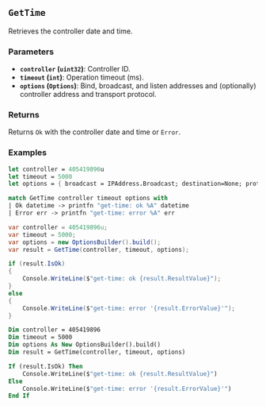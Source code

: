 ## `GetTime`

Retrieves the controller date and time.

### Parameters
- **`controller` (`uint32`)**: Controller ID.
- **`timeout` (`int`)**: Operation timeout (ms).
- **`options` (`Options`)**: Bind, broadcast, and listen addresses and (optionally) controller address and transport protocol.

### Returns
Returns `Ok` with the controller date and time or `Error`. 

### Examples

```fsharp
let controller = 405419896u
let timeout = 5000
let options = { broadcast = IPAddress.Broadcast; destination=None; protocol=None; debug = true }

match GetTime controller timeout options with
| Ok datetime -> printfn "get-time: ok %A" datetime
| Error err -> printfn "get-time: error %A" err
```

```csharp
var controller = 405419896u;
var timeout = 5000;
var options = new OptionsBuilder().build();
var result = GetTime(controller, timeout, options);

if (result.IsOk)
{
    Console.WriteLine($"get-time: ok {result.ResultValue}");
}
else
{
    Console.WriteLine($"get-time: error '{result.ErrorValue}'");
}
```

```vb
Dim controller = 405419896
Dim timeout = 5000
Dim options As New OptionsBuilder().build()
Dim result = GetTime(controller, timeout, options)

If (result.IsOk) Then
    Console.WriteLine($"get-time: ok {result.ResultValue}")
Else
    Console.WriteLine($"get-time: error '{result.ErrorValue}'")
End If
```
